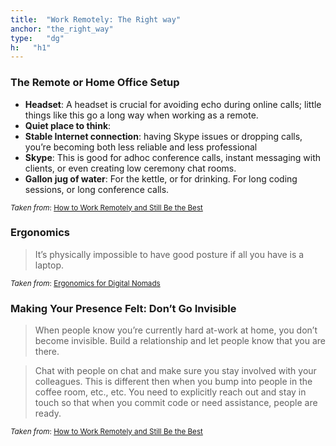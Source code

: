 ```yaml
---
title:  "Work Remotely: The Right way"
anchor: "the_right_way"
type:   "dg"
h:   "h1"
---
```


### The Remote or Home Office Setup

> 
* __Headset__: A headset is crucial for avoiding echo during online calls; little things like this go a long way when
 working as a remote.
* __Quiet place to think__: 
* __Stable Internet connection__: having Skype issues or dropping calls, you’re becoming both less reliable and less 
professional
* __Skype__: This is good for adhoc conference calls, instant messaging with clients, or even creating low ceremony 
chat rooms.
* __Gallon jug of water__: For the kettle, or for drinking. For long coding sessions, or long conference calls.

<sup>_Taken from_: [How to Work Remotely and Still Be the Best]</sup>

### Ergonomics

> It’s physically impossible to have good posture if all you have is a laptop.

<sup>_Taken from_: [Ergonomics for Digital Nomads]</sup>

### Making Your Presence Felt: Don’t Go Invisible

> When people know you’re currently hard at-work at home, you don’t become invisible. Build a relationship and let 
people know that you are there.

> Chat with people on chat and make sure you stay involved with your colleagues. This is different then when you bump
 into 
people in the coffee room, etc., etc. You need to explicitly reach out and stay in touch so that when you commit code
 or need assistance, people are ready.

<sup>_Taken from_: [How to Work Remotely and Still Be the Best]</sup>


[How to Work Remotely and Still Be the Best]: http://www.toptal.com/freelance/how-to-work-remotely-and-still-be-the-best
[Ergonomics for Digital Nomads]: http://www.toptal.com/remote/ergonomics-for-digital-nomads-working-on-the-road-without-killing-yourself
